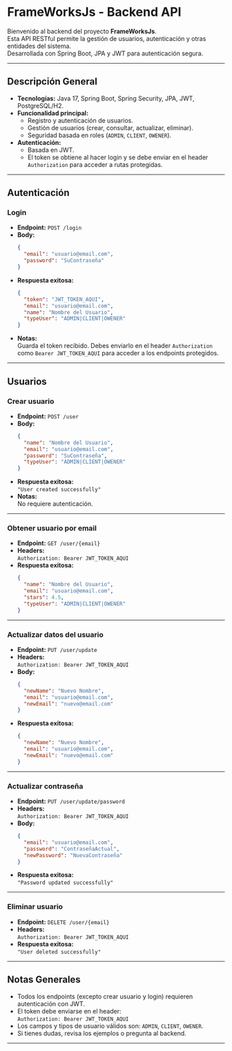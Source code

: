 # FrameWorksJs - Backend API

Bienvenido al backend del proyecto **FrameWorksJs**.  
Esta API RESTful permite la gestión de usuarios, autenticación y otras entidades del sistema.  
Desarrollada con Spring Boot, JPA y JWT para autenticación segura.

---

## Descripción General

- **Tecnologías:** Java 17, Spring Boot, Spring Security, JPA, JWT, PostgreSQL/H2.
- **Funcionalidad principal:**  
  - Registro y autenticación de usuarios.
  - Gestión de usuarios (crear, consultar, actualizar, eliminar).
  - Seguridad basada en roles (`ADMIN`, `CLIENT`, `OWENER`).
- **Autenticación:**  
  - Basada en JWT.  
  - El token se obtiene al hacer login y se debe enviar en el header `Authorization` para acceder a rutas protegidas.

---

## Autenticación

### Login

- **Endpoint:** `POST /login`
- **Body:**
  ```json
  {
    "email": "usuario@email.com",
    "password": "SuContraseña"
  }
  ```
- **Respuesta exitosa:**
  ```json
  {
    "token": "JWT_TOKEN_AQUI",
    "email": "usuario@email.com",
    "name": "Nombre del Usuario",
    "typeUser": "ADMIN|CLIENT|OWENER"
  }
  ```
- **Notas:**  
  Guarda el token recibido. Debes enviarlo en el header `Authorization` como `Bearer JWT_TOKEN_AQUI` para acceder a los endpoints protegidos.

---

## Usuarios

### Crear usuario

- **Endpoint:** `POST /user`
- **Body:**
  ```json
  {
    "name": "Nombre del Usuario",
    "email": "usuario@email.com",
    "password": "SuContraseña",
    "typeUser": "ADMIN|CLIENT|OWENER"
  }
  ```
- **Respuesta exitosa:**  
  `"User created successfully"`
- **Notas:**  
  No requiere autenticación.

---

### Obtener usuario por email

- **Endpoint:** `GET /user/{email}`
- **Headers:**  
  `Authorization: Bearer JWT_TOKEN_AQUI`
- **Respuesta exitosa:**
  ```json
  {
    "name": "Nombre del Usuario",
    "email": "usuario@email.com",
    "stars": 4.5,
    "typeUser": "ADMIN|CLIENT|OWENER"
  }
  ```

---

### Actualizar datos del usuario

- **Endpoint:** `PUT /user/update`
- **Headers:**  
  `Authorization: Bearer JWT_TOKEN_AQUI`
- **Body:**
  ```json
  {
    "newName": "Nuevo Nombre",
    "email": "usuario@email.com",
    "newEmail": "nuevo@email.com"
  }
  ```
- **Respuesta exitosa:**  
  ```json
  {
    "newName": "Nuevo Nombre",
    "email": "usuario@email.com",
    "newEmail": "nuevo@email.com"
  }
  ```

---

### Actualizar contraseña

- **Endpoint:** `PUT /user/update/password`
- **Headers:**  
  `Authorization: Bearer JWT_TOKEN_AQUI`
- **Body:**
  ```json
  {
    "email": "usuario@email.com",
    "password": "ContraseñaActual",
    "newPassword": "NuevaContraseña"
  }
  ```
- **Respuesta exitosa:**  
  `"Password updated successfully"`

---

### Eliminar usuario

- **Endpoint:** `DELETE /user/{email}`
- **Headers:**  
  `Authorization: Bearer JWT_TOKEN_AQUI`
- **Respuesta exitosa:**  
  `"User deleted successfully"`

---

## Notas Generales

- Todos los endpoints (excepto crear usuario y login) requieren autenticación con JWT.
- El token debe enviarse en el header:  
  `Authorization: Bearer JWT_TOKEN_AQUI`
- Los campos y tipos de usuario válidos son: `ADMIN`, `CLIENT`, `OWENER`.
- Si tienes dudas, revisa los ejemplos o pregunta al backend.

---
